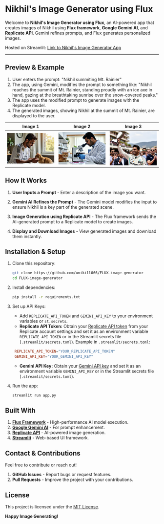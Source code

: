 # Nikhil's Image Generator using Flux
Welcome to **Nikhil's Image Generator using Flux**, an AI-powered app that creates images of Nikhil using **Flux framework**, **Google Gemini AI**, and **Replicate API**. Gemini refines prompts, and Flux generates personalized images.

Hosted on Streamlit: [Link to Nikhil's Image Generator App](https://flux-image-generator-58dpp94unlwkzkaz5hmagy.streamlit.app/)

---

## Preview & Example
1. User enters the prompt: "Nikhil summiting Mt. Rainier"
2. The app, using Gemini, modifies the prompt to something like: "Nikhil reaches the summit of Mt. Rainier, standing proudly with an ice axe in hand, gazing at the breathtaking sunrise over the snow-covered peaks."
3. The app uses the modified prompt to generate images with the Replicate model.
4. The generated images, showing Nikhil at the summit of Mt. Rainier, are displayed to the user.

| Image 1 | Image 2 | Image 3 |
|---|---|---|
| ![Example Image 1](misc/n1.png) | ![Example Image 2](misc/n2.png) | ![Example Image 3](misc/n3.png) |



## How It Works

1. **User Inputs a Prompt** - Enter a description of the image you want.

2. **Gemini AI Refines the Prompt** - The Gemini model modifies the input to ensure Nikhil is a key part of the generated scene.

3. **Image Generation using Replicate API** - The Flux framework sends the AI-generated prompt to a Replicate model to create images.

4. **Display and Download Images** - View generated images and download them instantly.


## Installation & Setup

1. Clone this repository:
   ```bash
   git clone https://github.com/unikill066/FLUX-image-generator
   cd FLUX-image-generator
   ```

2. Install dependencies:
   ```bash
   pip install -r requirements.txt
   ```

3. Set up API Keys:
   - Add `REPLICATE_API_TOKEN` and `GEMINI_API_KEY` to your environment variables or `st.secrets`.
   * **Replicate API Token:** Obtain your [Replicate API token](https://replicate.com/) from your Replicate account settings and set it as an environment variable `REPLICATE_API_TOKEN` or in the Streamlit secrets file (`.streamlit/secrets.toml`). Example in `.streamlit/secrets.toml`:
   ```toml
    REPLICATE_API_TOKEN="YOUR_REPLICATE_API_TOKEN"
    GEMINI_API_KEY="YOUR_GEMINI_API_KEY"
    ```

    * **Gemini API Key:** Obtain your [Gemini API key](https://aistudio.google.com/apikey) and set it as an environment variable `GEMINI_API_KEY` or in the Streamlit secrets file (`.streamlit/secrets.toml`).


4. Run the app:
   ```bash
   streamlit run app.py
   ```


## Built With

1. **[Flux Framework](https://fluxml.ai/)** - High-performance AI model execution.
2. **[Google Gemini AI](https://ai.google.dev/)** - For prompt enhancement.
3. **[Replicate API](https://replicate.com/)** - AI-powered image generation.
4. **[Streamlit](https://streamlit.io/)** - Web-based UI framework.


## Contact & Contributions

Feel free to contribute or reach out!

1. **GitHub Issues** - Report bugs or request features.
2. **Pull Requests** - Improve the project with your contributions.


## License
This project is licensed under the [MIT License](LICENSE).


 **Happy Image Generating!**
